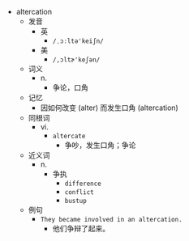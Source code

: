 - altercation
  - 发音
    - 英
      - `/ˌɔːltə'keiʃn/`
    - 美
      - `/,ɔltɚ'keʃən/`
  - 词义
    - n.
      - 争论，口角
  - 记忆
    - 因如何改变 (alter) 而发生口角 (altercation)
  - 同根词
    - vi.
      - `altercate`
        - 争吵，发生口角；争论
  - 近义词
    - n.
      - 争执
        - `difference`
        - `conflict`
        - `bustup`
  - 例句
    - `They became involved in an altercation.`
      - 他们争辩了起来。

